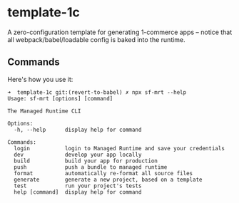 # template-1c

A zero-configuration template for generating 1-commerce apps – notice
that all webpack/babel/loadable config is baked into the runtime.

## Commands

Here's how you use it:

```
➜  template-1c git:(revert-to-babel) ✗ npx sf-mrt --help
Usage: sf-mrt [options] [command]

The Managed Runtime CLI

Options:
  -h, --help      display help for command

Commands:
  login           login to Managed Runtime and save your credentials
  dev             develop your app locally
  build           build your app for production
  push            push a bundle to managed runtime
  format          automatically re-format all source files
  generate        generate a new project, based on a template
  test            run your project's tests
  help [command]  display help for command
```
